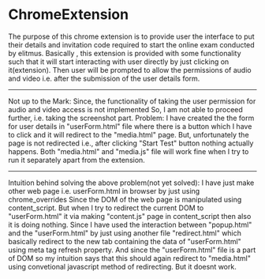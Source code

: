 # ChromeExtension
The purpose of this chrome extension is to provide user the interface to put their details and invitation code required to start the online exam conducted by elitmus.
Basically , this extension is provided with some functionality such that it will start interacting with user directly by just clicking on it(extension). Then user will be prompted to allow the permissions of audio and video i.e. after the submission of the user details form.

******
Not up to the Mark:
Since, the functionality of taking the user permission for audio and video access is not implemented So, I am not able to proceed further, i.e. taking the screenshot part. 
Problem: I have created the the form for user details in "userForm.html" file where there is a button which I have to click and it will redirect to the "media.html" page. But, unfortunately the page is not redirected i.e., after clicking "Start Test" button nothing actually happens. Both "media.html" and "media.js" file will work fine when I try to run it separately apart from the extension.
***
Intuition behind solving the above problem(not yet solved): I have just make other web page i.e. userForm.html in browser by just using chrome_overrides Since the DOM of the web page is manipulated using content_script. But when I try to redirect the current DOM to "userForm.html" it via making "content.js" page in content_script then also it is doing nothing. 
Since I have used the interaction between "popup.html" and the "userForm.html" by just using another file "redirect.html" which basically redirect to the new tab containing the data of "userForm.html" using meta tag refresh property. And since the "userForm.html" file is a part of DOM so my intuition says that this should again redirect to "media.html" using convetional javascript method of redirecting. But it doesnt work.
